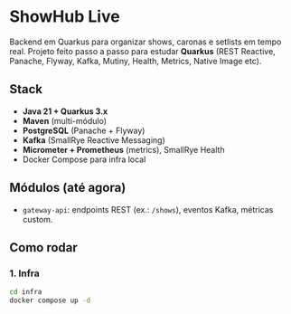 # ShowHub Live

Backend em Quarkus para organizar shows, caronas e setlists em tempo real. Projeto feito passo a passo para estudar **Quarkus** (REST Reactive, Panache, Flyway, Kafka, Mutiny, Health, Metrics, Native Image etc).

## Stack

- **Java 21 + Quarkus 3.x**
- **Maven** (multi-módulo)
- **PostgreSQL** (Panache + Flyway)
- **Kafka** (SmallRye Reactive Messaging)
- **Micrometer + Prometheus** (metrics), SmallRye Health
- Docker Compose para infra local

## Módulos (até agora)

- `gateway-api`: endpoints REST (ex.: `/shows`), eventos Kafka, métricas custom.

## Como rodar

### 1. Infra
```bash
cd infra
docker compose up -d
